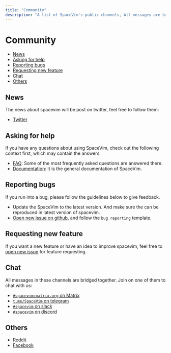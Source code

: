 ```yaml
---
title: "Community"
description: "A list of SpaceVim's public channels, All messages are bridged between IRC, gitter, telegram, matrix and slack"
---
```


# Community

<!-- vim-markdown-toc GFM -->

- [News](#news)
- [Asking for help](#asking-for-help)
- [Reporting bugs](#reporting-bugs)
- [Requesting new feature](#requesting-new-feature)
- [Chat](#chat)
- [Others](#others)

<!-- vim-markdown-toc -->

## News

The news about spacevim will be post on twitter, feel free to follow them:

- <i class="fab fa-twitter"></i> [Twitter](https://twitter.com/SpaceVim)

## Asking for help

If you have any questions about using SpaceVim,
check out the following context first, which may contain the answers:

- [FAQ](../faq/): Some of the most frequently asked questions are answered there.
- [Documentation](../documentation/): It is the general documentation of SpaceVim.

## Reporting bugs

If you run into a bug, please follow the guidelines below to give feedback.

- Update the SpaceVim to the latest version. And make sure the can be reproduced in latest version of spacevim.
- [Open new issue on github](https://github.com/SpaceVim/SpaceVim/issues/new?assignees=&labels=&template=bug_report.md&title=), and follow the `bug reporting` template.

## Requesting new feature

If you want a new feature or have an idea to improve spacevim,
feel free to [open new issue](https://github.com/SpaceVim/SpaceVim/issues/new?assignees=&labels=feature+request&template=feature_request.md&title=) for feature requesting.


## Chat

All messages in these channels are bridged together.
Join on one of them to chat with us:

- <i class="fab fa-rocketchat"></i> [`#spacevim:matrix.org` on Matrix](https://app.element.io/#/room/#spacevim:matrix.org)
- <i class="fab fa-telegram-plane"></i> [`t.me/SpaceVim` on telegram](https://t.me/joinchat/CN0HPvvrVKg4MzY9)
- <i class="fab fa-slack-hash"></i> [`#spacevim` on slack](https://join.slack.com/t/spacevim/shared_invite/zt-74w64lg5-bT~~2~zEhtIy1zow53tHJg)
- <i class="fab fa-discord"></i> [`#spacevim` on discord](https://discord.gg/xcRQnF8)

## Others

- [Reddit](https://www.reddit.com/r/SpaceVim/)
- [Facebook](https://www.facebook.com/SpaceVim/)
